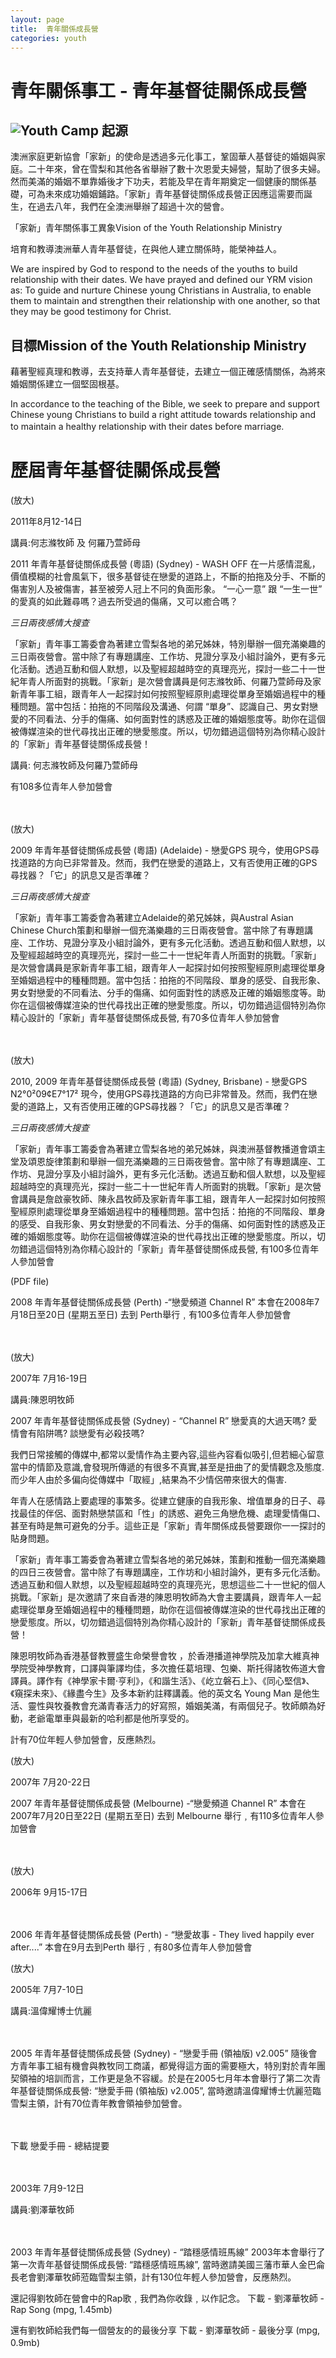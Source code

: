 ```yaml
---
layout: page
title:  青年關係成長營
categories: youth
---
```


青年關係事工 - 青年基督徒關係成長營
===================================
![Youth Camp](../youth002.jpg)
起源
----
澳洲家庭更新協會「家新」的使命是透過多元化事工，鞏固華人基督徒的婚姻與家庭。二十年來，曾在雪梨和其他各省舉辦了數十次恩愛夫婦營，幫助了很多夫婦。然而美滿的婚姻不單靠婚後才下功夫，若能及早在青年期奠定一個健康的關係基礎，可為未來成功婚姻鋪路。「家新」青年基督徒關係成長營正因應這需要而誕生，在過去八年，我們在全澳洲舉辦了超過十次的營會。

「家新」青年關係事工異象Vision of the Youth Relationship Ministry

培育和教導澳洲華人青年基督徒，在與他人建立關係時，能榮神益人。

We are inspired by God to respond to the needs of the youths to build
relationship with their dates. We have prayed and defined our YRM vision
as: To guide and nurture Chinese young Christians in Australia, to
enable them to maintain and strengthen their relationship with one
another, so that they may be good testimony for Christ. 

目標Mission of the Youth Relationship Ministry
----------------------------------------------

藉著聖經真理和教導，去支持華人青年基督徒，去建立一個正確感情關係，為將來婚姻關係建立一個堅固根基。

In accordance to the teaching of the Bible, we seek to prepare and
support Chinese young Christians to build a right attitude towards
relationship and to maintain a healthy relationship with their dates
before marriage. 
　

歷屆青年基督徒關係成長營
========================

(放大)

2011年8月12-14日

講員:何志滌牧師
及
何羅乃萱師母

2011 年青年基督徒關係成長營 (粵語) (Sydney) -  WASH OFF
在一片感情混亂，價值模糊的社會風氣下，很多基督徒在戀愛的道路上，不斷的拍拖及分手、不斷的傷害別人及被傷害，甚至被旁人冠上不冋的負面形象。
“一心一意” 跟 “一生一世”
的愛真的如此難尋嗎？過去所受過的傷痛，又可以癒合嗎？

_三日兩夜感情大搜查_

「家新」青年事工籌委會為著建立雪梨各地的弟兄姊妹，特別舉辦一個充滿樂趣的三日兩夜營會。當中除了有專題講座、工作坊、見證分享及小組討論外，更有多元化活動。透過互動和個人默想，以及聖經超越時空的真理亮光，探討一些二十一世紀年青人所面對的挑戰。「家新」是次營會講員是何志滌牧師、何羅乃萱師母及家新青年事工組，跟青年人一起探討如何按照聖經原則處理從單身至婚姻過程中的種種問題。當中包括：拍拖的不同階段及溝通、何謂
“單身”、認識自己、男女對戀愛的不同看法、分手的傷痛、如何面對性的誘惑及正確的婚姻態度等。助你在這個被傳媒渲染的世代尋找出正確的戀愛態度。所以，切勿錯過這個特別為你精心設計的「家新」青年基督徒關係成長營！

講員: 何志滌牧師及何羅乃萱師母
　

有108多位青年人參加營會

　


(放大)

2009 年青年基督徒關係成長營 (粵語) (Adelaide) -  戀愛GPS
現今，使用GPS尋找道路的方向已非常普及。然而，我們在戀愛的道路上，又有否使用正確的GPS尋找器？「它」的訊息又是否準確？

_三日兩夜感情大搜查_

「家新」青年事工籌委會為著建立Adelaide的弟兄姊妹，與Austral Asian
Chinese
Church策劃和舉辦一個充滿樂趣的三日兩夜營會。當中除了有專題講座、工作坊、見證分享及小組討論外，更有多元化活動。透過互動和個人默想，以及聖經超越時空的真理亮光，探討一些二十一世紀年青人所面對的挑戰。「家新」是次營會講員是家新青年事工組，跟青年人一起探討如何按照聖經原則處理從單身至婚姻過程中的種種問題。當中包括：拍拖的不同階段、單身的感受、自我形象、男女對戀愛的不同看法、分手的傷痛、如何面對性的誘惑及正確的婚姻態度等。助你在這個被傳媒渲染的世代尋找出正確的戀愛態度。所以，切勿錯過這個特別為你精心設計的「家新」青年基督徒關係成長營,
有70多位青年人參加營會

　


(放大)

2010, 2009 年青年基督徒關係成長營 (粵語) (Sydney, Brisbane) -  戀愛GPS
N2°0²09¢E7°17²
現今，使用GPS尋找道路的方向已非常普及。然而，我們在戀愛的道路上，又有否使用正確的GPS尋找器？「它」的訊息又是否準確？

_三日兩夜感情大搜查_

「家新」青年事工籌委會為著建立雪梨各地的弟兄姊妹，與澳洲基督教播道會頌主堂及頌恩旋律策劃和舉辦一個充滿樂趣的三日兩夜營會。當中除了有專題講座、工作坊、見證分享及小組討論外，更有多元化活動。透過互動和個人默想，以及聖經超越時空的真理亮光，探討一些二十一世紀年青人所面對的挑戰。「家新」是次營會講員是詹啟豪牧師、陳永昌牧師及家新青年事工組，跟青年人一起探討如何按照聖經原則處理從單身至婚姻過程中的種種問題。當中包括：拍拖的不同階段、單身的感受、自我形象、男女對戀愛的不同看法、分手的傷痛、如何面對性的誘惑及正確的婚姻態度等。助你在這個被傳媒渲染的世代尋找出正確的戀愛態度。所以，切勿錯過這個特別為你精心設計的「家新」青年基督徒關係成長營,
有100多位青年人參加營會

 
(PDF file)

2008 年青年基督徒關係成長營 (Perth) -“戀愛頻道 Channel R”
本會在2008年7月18日至20日 (星期五至日) 去到
Perth舉行﹐有100多位青年人參加營會

　

 
(放大)

2007年 7月16-19日

講員:陳恩明牧師

2007 年青年基督徒關係成長營 (Sydney) - “Channel R”
戀愛真的大過天嗎?
愛情會有陷阱嗎?
談戀愛有必殺技嗎?
 
我們日常接觸的傳媒中,都常以愛情作為主要內容,這些內容看似吸引,但若細心留意當中的情節及意識,會發現所傳遞的有很多不真實,甚至是扭曲了的愛情觀念及態度.而少年人由於多偏向從傳媒中「取經」,結果為不少情侶帶來很大的傷害.
　

年青人在感情路上要處理的事繁多。從建立健康的自我形象、增值單身的日子、尋找最佳的伴侶、面對熱戀禁區和「性」的誘惑、避免三角戀危機、處理愛情傷口、甚至有時是無可避免的分手。這些正是「家新」青年關係成長營要跟你一一探討的貼身問題。

「家新」青年事工籌委會為著建立雪梨各地的弟兄姊妹，策劃和推動一個充滿樂趣的四日三夜營會。當中除了有專題講座，工作坊和小組討論外，更有多元化活動。透過互動和個人默想，以及聖經超越時空的真理亮光，思想這些二十一世紀的個人挑戰。「家新」是次邀請了來自香港的陳恩明牧師為大會主要講員，跟青年人一起處理從單身至婚姻過程中的種種問題，助你在這個被傳媒渲染的世代尋找出正確的戀愛態度。所以，切勿錯過這個特別為你精心設計的「家新」青年基督徒關係成長營！

陳恩明牧師為香港基督教豐盛生命榮譽會牧
，於香港播道神學院及加拿大維真神學院受神學教育，口譯與筆譯均佳，多次擔任葛培理、包樂、斯托得諸牧佈道大會譯員。譯作有《神學家卡爾‧亨利》，《和諧生活》、《屹立磐石上》、《同心堅信》、《窺探未來》、《緣盡今生》及多本新約註釋講義。他的英文名
Young Man
是他生活、靈性與牧養教會充滿青春活力的好寫照，婚姻美滿，有兩個兒子。牧師頗為好動，老爺電單車與最新的哈利都是他所享受的。

計有70位年輕人參加營會，反應熱烈。

 

(放大)

2007年 7月20-22日

2007 年青年基督徒關係成長營 (Melbourne) -“戀愛頻道 Channel R”
本會在2007年7月20日至22日 (星期五至日) 去到 Melbourne
舉行﹐有110多位青年人參加營會

　
 
(放大)

2006年 9月15-17日

　

2006 年青年基督徒關係成長營 (Perth) - “戀愛故事 - They lived happily
ever after....”
本會在9月去到Perth 舉行﹐有80多位青年人參加營會

 

(放大)

2005年 7月7-10日

講員:溫偉耀博士伉麗

　

2005 年青年基督徒關係成長營 (Sydney) - “戀愛手冊 (領袖版) v2.005”
隨後會方青年事工組有機會與教牧同工商議，都覺得這方面的需要極大，特別對於青年團契領袖的培訓而言，工作更是急不容緩。於是在2005七月年本會舉行了第二次青年基督徒關係成長營:
“戀愛手冊 (領袖版) v2.005”,
當時邀請溫偉耀博士伉麗蒞臨雪梨主領，計有70位青年教會領袖參加營會。

　

下載 戀愛手冊 - 總結提要

　



2003年 7月9-12日

講員:劉澤華牧師

　

2003 年青年基督徒關係成長營 (Sydney) - “踏穩感情班馬線”
2003年本會舉行了第一次青年基督徒關係成長營: “踏穩感情班馬線”,
當時邀請美國三藩市華人金巴侖長老會劉澤華牧師蒞臨雪梨主領，計有130位年輕人參加營會，反應熱烈。

還記得劉牧師在營會中的Rap歌﹐我們為你收錄﹐以作記念。
下載 - 劉澤華牧師 - Rap Song (mpg, 1.45mb)

還有劉牧師給我們每一個營友的的最後分享
下載 - 劉澤華牧師 - 最後分享 (mpg, 0.9mb)　

　


